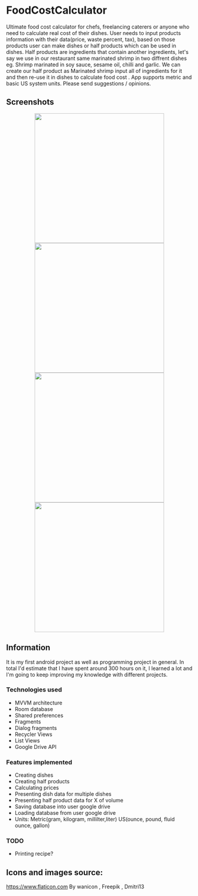 # FoodCostCalculator
Ultimate food cost calculator for chefs, freelancing caterers or anyone who need to calculate real cost of their dishes. User needs to input products information with their data(price, waste percent, tax), based on those products user can make dishes or half products which can be used in dishes. Half products are ingredients that contain another ingredients, let's say we use in our restaurant same marinated shrimp in two diffrent dishes eg. Shrimp marinated in soy sauce, sesame oil, chilli and garlic. We can create our half product as Marinated shrimp input all of ingredients for it and then re-use it in dishes to calculate food cost  . App supports metric and basic US system units.
Please send suggestions / opinions.

## Screenshots 

<p align="center">
 <img src="https://user-images.githubusercontent.com/70368829/109799505-ccb4cd00-7c24-11eb-8536-9a7d8d8bb20a.png" width="350">
   <img src="https://user-images.githubusercontent.com/70368829/109799512-cf172700-7c24-11eb-9935-83049ea3832a.png" width="350">
 <img src="https://user-images.githubusercontent.com/70368829/109799511-ce7e9080-7c24-11eb-810f-59c3f688c633.png" width="350">
  <img src="https://user-images.githubusercontent.com/70368829/109799509-cde5fa00-7c24-11eb-925d-5a4ee887d491.png" width="350">
</p>


## Information 
It is my first android project as well as programming project in general. In total I'd estimate that I have spent around 300 hours on it, I learned a lot and I'm going to keep improving my knowledge with different projects.

### Technologies used
- MVVM architecture 
- Room database
- Shared preferences
- Fragments
- Dialog fragments
- Recycler Views
- List Views
- Google Drive API

### Features implemented 
- Creating dishes
- Creating half products 
- Calculating prices 
- Presenting dish data for multiple dishes
- Presenting half product data for X of volume 
- Saving database into user google drive
- Loading database from user google drive
- Units: Metric(gram, kilogram, millilter,liter) US(ounce, pound, fluid ounce, gallon)


### TODO 
- Printing recipe? 

## Icons and images source: 
https://www.flaticon.com By wanicon ,  Freepik , Dmitri13


